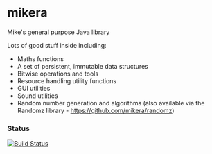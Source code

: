 mikera
======

Mike's general purpose Java library

Lots of good stuff inside including:

 - Maths functions
 - A set of persistent, immutable data structures
 - Bitwise operations and tools
 - Resource handling utility functions
 - GUI utilities
 - Sound utilities
 - Random number generation and algorithms (also available via the Randomz library - https://github.com/mikera/randomz)
 
 ### Status
 
[![Build Status](https://travis-ci.org/mikera/mikera.png?branch=release-1.5.0)](https://travis-ci.org/mikera/mikera)
  